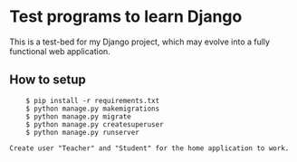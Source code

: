 Test programs to learn Django
==========

This is a test-bed for my Django project, which may evolve into
a fully functional web application.

How to setup
----------

```console
    $ pip install -r requirements.txt
    $ python manage.py makemigrations
    $ python manage.py migrate
    $ python manage.py createsuperuser
    $ python manage.py runserver

Create user "Teacher" and "Student" for the home application to work.
